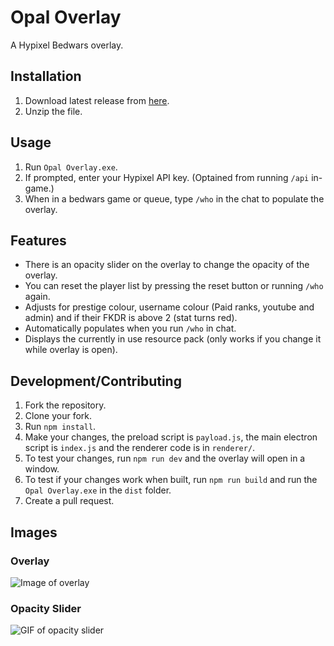 # Opal Overlay

A Hypixel Bedwars overlay.

## Installation

1. Download latest release from [here](https://github.com/AnotherPillow/opal-overlay/releases).
2. Unzip the file.

## Usage

1. Run `Opal Overlay.exe`.
2. If prompted, enter your Hypixel API key. (Optained from running `/api` in-game.)
3. When in a bedwars game or queue, type `/who` in the chat to populate the overlay.

## Features

- There is an opacity slider on the overlay to change the opacity of the overlay.
- You can reset the player list by pressing the reset button or running `/who` again.
- Adjusts for prestige colour, username colour (Paid ranks, youtube and admin) and if their FKDR is above 2 (stat turns red).
- Automatically populates when you run `/who` in chat.
- Displays the currently in use resource pack (only works if you change it while overlay is open).

## Development/Contributing

1. Fork the repository.
2. Clone your fork.
3. Run `npm install`.
4. Make your changes, the preload script is `payload.js`, the main electron script is `index.js` and the renderer code is in `renderer/`.
5. To test your changes, run `npm run dev` and the overlay will open in a window.
6. To test if your changes work when built, run `npm run build` and run the `Opal Overlay.exe` in the `dist` folder.
7. Create a pull request.

## Images

### Overlay

![Image of overlay](https://i.imgur.com/tx2qMNv.png)

### Opacity Slider

![GIF of opacity slider](https://i.imgur.com/XWMCTc6.gif)

